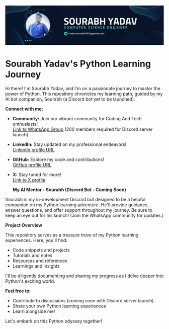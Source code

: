 ![Logo](https://raw.githubusercontent.com/YadavSourabhGH/YadavSourabhGH/main/github%20banner.png)
# Sourabh Yadav's Python Learning Journey

Hi there! I'm Sourabh Yadav, and I'm on a passionate journey to master the power of Python. This repository chronicles my learning path, guided by my AI bot companion, Sourabh (a Discord bot yet to be launched).

**Connect with me:**

* **Community:** Join our vibrant community for Coding And Tech enthusiasts!  
  [Link to WhatsApp Group](https://chat.whatsapp.com/BkRFVG0XRgGJzBOgnPPfa2) (200 members required for Discord server launch)
* **LinkedIn:** Stay updated on my professional endeavors!  
  [LinkedIn profile URL](https://linkedin.com/in/yadavsourabh)
* **GitHub:** Explore my code and contributions!  
  [GitHub profile URL](https://github.com/YadavSourabhGH)
* **X:** Stay tuned for more!  
  [Link to X profile](https://x.com/yadavsourabhX)

   **My AI Mentor - Sourabh (Discord Bot - Coming Soon)**

Sourabh is my in-development Discord bot designed to be a helpful companion on my Python learning adventure. He'll provide guidance, answer questions, and offer support throughout my journey. Be sure to keep an eye out for his launch! (Join the WhatsApp community for updates.)

**Project Overview**

This repository serves as a treasure trove of my Python learning experiences. Here, you'll find:

* Code snippets and projects
* Tutorials and notes
* Resources and references
* Learnings and insights

I'll be diligently documenting and sharing my progress as I delve deeper into Python's exciting world. 

**Feel free to:**

* Contribute to discussions (coming soon with Discord server launch)
* Share your own Python learning experiences
* Learn alongside me!

Let's embark on this Python odyssey together!
